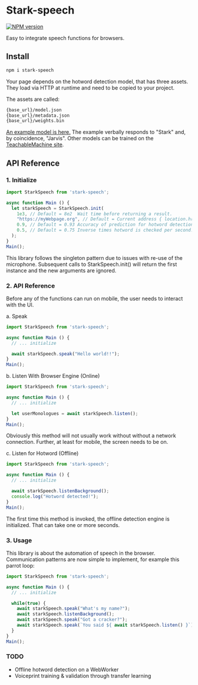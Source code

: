 # Stark-speech

[![NPM version](https://img.shields.io/npm/v/stark-speech.svg)](https://www.npmjs.com/package/stark-speech)

Easy to integrate speech functions for browsers.

## Install

```bash
npm i stark-speech

```

Your page depends on the hotword detection model, that has three assets.
They load via HTTP at runtime and need to be copied to your project.

The assets are called:

```bash
{base_url}/model.json
{base_url}/metadata.json
{base_url}/weights.bin
```

[An example model is here.](https://github.com/WeWatchWall/stark-speech/tree/main/assets)
The example verbally responds to "Stark" and, by coincidence, "Jarvis".
Other models can be trained on the [TeachableMachine site](https://teachablemachine.withgoogle.com/).

## API Reference

### 1. Initialize

```typescript
import StarkSpeech from 'stark-speech';

async function Main () {
  let starkSpeech = StarkSpeech.init(
    1e3, // Default = 8e2  Wait time before returning a result.
    "https://myWebpage.org", // Default = Current address { location.href } Base URL where the hotword model is located.
    0.9, // Default = 0.93 Accuracy of prediction for hotword detection.
    0.5, // Default = 0.75 Inverse times hotword is checked per second. 1/0.5 = 2 times/second.
  );
}
Main();
```

This library follows the singleton pattern due to issues with re-use of the microphone.
Subsequent calls to StarkSpeech.init() will return the first instance and the new arguments are ignored.  

### 2. API Reference

Before any of the functions can run on mobile, the user needs to interact with the UI.

a. Speak

```typescript
import StarkSpeech from 'stark-speech';

async function Main () {
  // ... initialize

  await starkSpeech.speak("Hello world!!");
}
Main();
```

b. Listen With Browser Engine (Online)

```typescript
import StarkSpeech from 'stark-speech';

async function Main () {
  // ... initialize

  let userMonologues = await starkSpeech.listen();
}
Main();
```

Obviously this method will not usually work without without a network connection.
Further, at least for mobile, the screen needs to be on.

c. Listen for Hotword (Offline)

```typescript
import StarkSpeech from 'stark-speech';

async function Main () {
  // ... initialize

  await starkSpeech.listenBackground();
  console.log("Hotword detected!");
}
Main();
```

The first time this method is invoked, the offline detection engine is initialized.
That can take one or more seconds.

### 3. Usage

This library is about the automation of speech in the browser.
Communication patterns are now simple to implement, for example this parrot loop:

```typescript
import StarkSpeech from 'stark-speech';

async function Main () {
  // ... initialize

  while(true) {
    await starkSpeech.speak("What's my name?");
    await starkSpeech.listenBackground();
    await starkSpeech.speak("Got a cracker?");
    await starkSpeech.speak(`You said ${ await starkSpeech.listen() }`);
  }
}
Main();
```

### TODO

- Offline hotword detection on a WebWorker
- Voiceprint training & validation through transfer learning